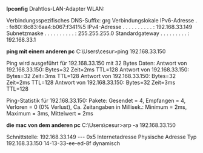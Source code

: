 **Ipconfig**
Drahtlos-LAN-Adapter WLAN:

   Verbindungsspezifisches DNS-Suffix: grg
   Verbindungslokale IPv6-Adresse  . : fe80::8c83:6aa4:b067:f341%5
   IPv4-Adresse  . . . . . . . . . . : 192.168.33.149
   Subnetzmaske  . . . . . . . . . . : 255.255.255.0
   Standardgateway . . . . . . . . . : 192.168.33.1

**ping mit einem anderen pc**
C:\Users\cesur>ping 192.168.33.150

Ping wird ausgeführt für 192.168.33.150 mit 32 Bytes Daten:
Antwort von 192.168.33.150: Bytes=32 Zeit=2ms TTL=128
Antwort von 192.168.33.150: Bytes=32 Zeit=3ms TTL=128
Antwort von 192.168.33.150: Bytes=32 Zeit=2ms TTL=128
Antwort von 192.168.33.150: Bytes=32 Zeit=3ms TTL=128

Ping-Statistik für 192.168.33.150:
    Pakete: Gesendet = 4, Empfangen = 4, Verloren = 0
    (0% Verlust),
Ca. Zeitangaben in Millisek.:
    Minimum = 2ms, Maximum = 3ms, Mittelwert = 2ms

**die mac von dem anderen pc**
C:\Users\cesur>arp -a 192.168.33.150

Schnittstelle: 192.168.33.149 --- 0x5
  Internetadresse       Physische Adresse     Typ
  192.168.33.150        14-13-33-ee-ed-8f     dynamisch